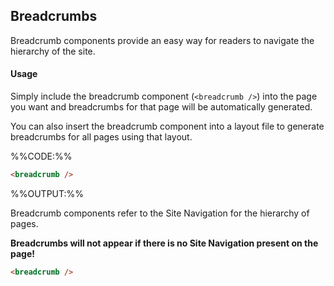 ## Breadcrumbs

Breadcrumb components provide an easy way for readers to navigate the hierarchy of the site.

#### Usage

Simply include the breadcrumb component (`<breadcrumb />`) into the page you want and breadcrumbs for that page will be automatically generated.

You can also insert the breadcrumb component into a layout file to generate breadcrumbs for all pages using that layout.

%%CODE:%%

<div class="indented">

```html
<breadcrumb />
```

</div>

%%OUTPUT:%%

<div class="indented">

> <breadcrumb />

</div>

<box type="tip" seamless>
  Breadcrumb components refer to the Site Navigation for the hierarchy of pages.
  
  **Breadcrumbs will not appear if there is no Site Navigation present on the page!**
</box>

<!-- Included in syntax cheat sheet -->
<div id="short" class="d-none">

```html
<breadcrumb />
```

</div>

<!-- Included in readerFacingFeatures.md -->
<div id="examples" class="d-none">
<breadcrumb />
</div>
